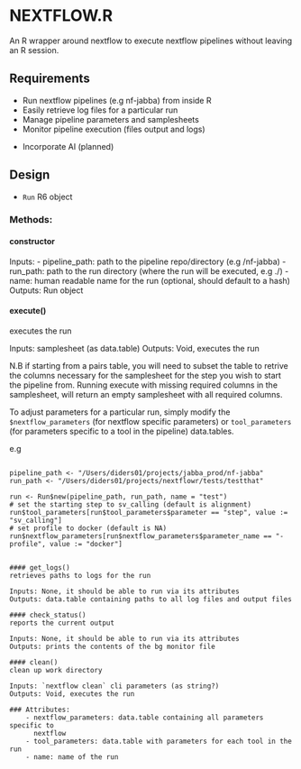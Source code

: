 # NEXTFLOW.R 

An R wrapper around nextflow to execute nextflow pipelines without leaving an R
session.

## Requirements
- Run nextflow pipelines (e.g nf-jabba) from inside R
- Easily retrieve log files for a particular run
- Manage pipeline parameters and samplesheets
- Monitor pipeline execution (files output and logs)
* Incorporate AI (planned)

## Design
- `Run` R6 object

### Methods:

#### constructor
Inputs: 
    - pipeline_path: path to the pipeline repo/directory (e.g /nf-jabba)
    - run_path: path to the run directory (where the run will be executed, e.g ./)
    - name: human readable name for the run (optional, should default to a hash)
Outputs: Run object

#### execute()
executes the run

Inputs: samplesheet (as data.table)
Outputs: Void, executes the run

N.B if starting from a pairs table, you will need to subset the table to
retrive the columns necessary for the samplesheet for the step you wish to
start the pipeline from. Running execute with missing required columns in the
samplesheet, will return an empty samplesheet with all required columns.

To adjust parameters for a particular run, simply modify the
`$nextflow_parameters` (for nextflow specific parameters) or `tool_parameters`
(for parameters specific to a tool in the pipeline) data.tables.

e.g

```

pipeline_path <- "/Users/diders01/projects/jabba_prod/nf-jabba"
run_path <- "/Users/diders01/projects/nextflowr/tests/testthat"

run <- Run$new(pipeline_path, run_path, name = "test")
# set the starting step to sv_calling (default is alignment)
run$tool_parameters[run$tool_parameters$parameter == "step", value := "sv_calling"]
# set profile to docker (default is NA)
run$nextflow_parameters[run$nextflow_parameters$parameter_name == "-profile", value := "docker"]


#### get_logs()
retrieves paths to logs for the run

Inputs: None, it should be able to run via its attributes
Outputs: data.table containing paths to all log files and output files

#### check_status()
reports the current output

Inputs: None, it should be able to run via its attributes
Outputs: prints the contents of the bg monitor file

#### clean()
clean up work directory

Inputs: `nextflow clean` cli parameters (as string?)
Outputs: Void, executes the run

### Attributes:
    - nextflow_parameters: data.table containing all parameters specific to
      nextflow
    - tool_parameters: data.table with parameters for each tool in the run
    - name: name of the run
